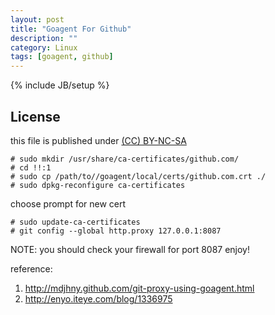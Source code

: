 ```yaml
---
layout: post
title: "Goagent For Github"
description: ""
category: Linux
tags: [goagent, github]
---
```

{% include JB/setup %}
## License
this file is published under [(CC) BY-NC-SA](http://creativecommons.org/licenses/by-nc-sa/3.0/)

    # sudo mkdir /usr/share/ca-certificates/github.com/
    # cd !!:1
    # sudo cp /path/to//goagent/local/certs/github.com.crt ./
    # sudo dpkg-reconfigure ca-certificates

choose prompt for new cert

    # sudo update-ca-certificates
    # git config --global http.proxy 127.0.0.1:8087

NOTE: you should check your firewall for port 8087
enjoy!

reference:
1. http://mdjhny.github.com/git-proxy-using-goagent.html
1. http://enyo.iteye.com/blog/1336975

